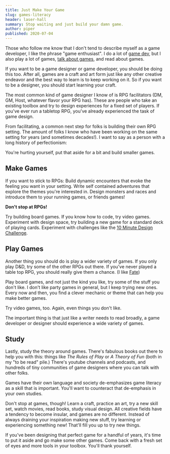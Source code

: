 ```yaml
---
title: Just Make Your Game
slug: games-literacy
header: laser-hall
summary: Stop waiting and just build your damn game.
author: piper
published: 2020-07-04
---
```


Those who follow me know that I don't tend to describe myself as a game
developer, I like the phrase "game enthusiast". I do a lot of
[game dev](https://ppb.dev), but I also play a lot of games,
[talk about games](https://youtu.be/bbKED0o3uVU), and read about games.

If you want to be a game designer or game developer, you should be doing this
too. After all, games are a craft and art form just like any other creative
endeavor and the best way to learn is to keep working on it. So if you want to
be a designer, you should start learning your craft.

The most common kind of game designer I know of is RPG facilitators (DM, GM,
Host, whatever flavor your RPG has). These are people who take an existing
toolbox and try to design experiences for a fixed set of players. If you've ever
run a tabletop RPG, you've already experienced the task of game design.

From facilitating, a common next step for folks is building their own RPG
setting. The amount of folks I know who have been working on the same setting
for years (and sometimes decades!). I want to say as a person with a long
history of perfectionism:

You're hurting yourself, put that aside for a bit and build smaller games.

## Make Games

If you want to stick to RPGs: Build dynamic encounters that evoke the feeling
you want in your setting. Write self contained adventures that explore the
themes you're interested in. Design monsters and races and introduce them to
your running games, or friends games!

**Don't stop at RPGs!**

Try building board games. If you know how to code, try video games. Experiment
with design space, try building a new game for a standard deck of playing cards.
Experiment with challenges like the
[10 Minute Design Challenge](http://10minutedesignchallenge.co.uk/).

## Play Games

Another thing you should do is play a wider variety of games. If you only play
D&D, try some of the other RPGs out there. If you've never played a table top
RPG, you should really give them a chance.
(I like [Fate](https://www.evilhat.com/home/fate-core/))

Play board games, and not just the kind you like, try some of the stuff you
don't like. I don't like party games in general, but I keep trying new ones.
Every now and then, you find a clever mechanic or theme that can help you make
better games.

Try video games, too. Again, even things you don't like.

The important thing is that just like a writer needs to read broadly, a game
developer or designer should experience a wide variety of games.

## Study

Lastly, study the theory around games. There's fabulous books out there to help
you with this: things like _The Rules of Play_ or _A Theory of Fun_ (both in my
"to be read" pile.) There's youtube channels and podcasts, and hundreds of tiny
communities of game designers where you can talk with other folks.

Games have their own language and society de-emphasizes game literacy as a skill
that is important. You'll want to counteract that de-emphasis in your own
studies.

Don't stop at games, though! Learn a craft, practice an art, try a new skill
set, watch movies, read books, study visual design. All creative fields have a
tendency to become insular, and games are no different. Instead of always
draining your inspiration making new stuff, try learning or experiencing
something new! That'll fill you up to try new things.

If you've been designing that perfect game for a handful of years, it's time to
put it aside and go make some other games. Come back with a fresh set of eyes
and more tools in your toolbox. You'll thank yourself.